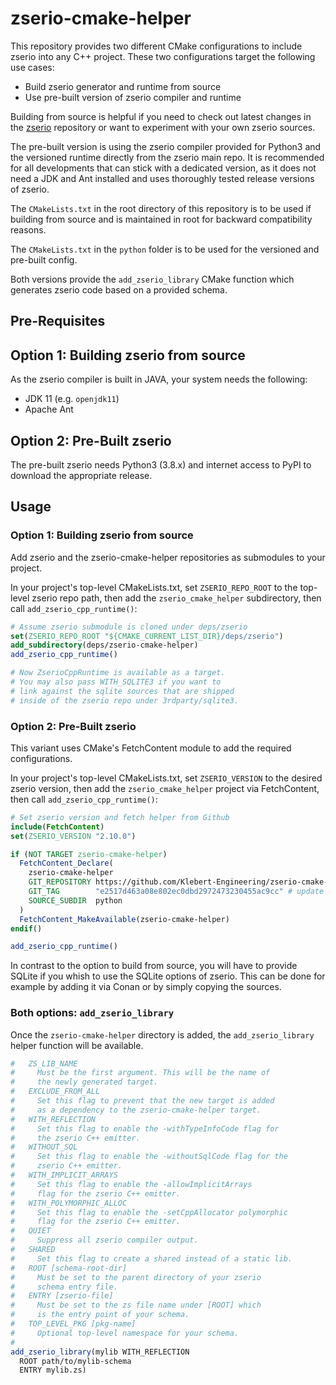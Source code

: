 # zserio-cmake-helper

This repository provides two different CMake configurations to include zserio into any C++ project. These two configurations target the following use cases:

- Build zserio generator and runtime from source 
- Use pre-built version of zserio compiler and runtime

Building from source is helpful if you need to check out latest changes in the [zserio](https://github.com/ndsev/zserio) repository or want to experiment with your own zserio sources.

The pre-built version is using the zserio compiler provided for Python3 and the versioned runtime directly from the zserio main repo. It is recommended for all developments that can stick with a dedicated version, as it does not need a JDK and Ant installed and uses thoroughly tested release versions of zserio.

The `CMakeLists.txt` in the root directory of this repository is to be used if building from source and is maintained in root for backward compatibility reasons.

The `CMakeLists.txt` in the `python` folder is to be used for the versioned and pre-built config.

Both versions provide the `add_zserio_library` CMake function which generates zserio code based on a provided schema.

## Pre-Requisites

## Option 1: Building zserio from source

As the zserio compiler is built in JAVA, your system needs the following:

- JDK 11 (e.g. `openjdk11`)
- Apache Ant

## Option 2: Pre-Built zserio

The pre-built zserio needs Python3 (3.8.x) and internet access to PyPI to download the appropriate release.

## Usage

### Option 1: Building zserio from source

Add zserio and the zserio-cmake-helper repositories as submodules to your project.

In your project's top-level CMakeLists.txt, set `ZSERIO_REPO_ROOT`
to the top-level zserio repo path, then add the `zserio_cmake_helper`
subdirectory, then call `add_zserio_cpp_runtime()`:

```cmake
# Assume zserio submodule is cloned under deps/zserio
set(ZSERIO_REPO_ROOT "${CMAKE_CURRENT_LIST_DIR}/deps/zserio")
add_subdirectory(deps/zserio-cmake-helper)
add_zserio_cpp_runtime()

# Now ZserioCppRuntime is available as a target.
# You may also pass WITH_SQLITE3 if you want to
# link against the sqlite sources that are shipped
# inside of the zserio repo under 3rdparty/sqlite3.
```

### Option 2: Pre-Built zserio

This variant uses CMake's FetchContent module to add the required configurations.

In your project's top-level CMakeLists.txt, set `ZSERIO_VERSION`
to the desired zserio version, then add the `zserio_cmake_helper`
project via FetchContent, then call `add_zserio_cpp_runtime()`:

```cmake
# Set zserio version and fetch helper from Github
include(FetchContent)
set(ZSERIO_VERSION "2.10.0")

if (NOT TARGET zserio-cmake-helper)
  FetchContent_Declare(
    zserio-cmake-helper
    GIT_REPOSITORY https://github.com/Klebert-Engineering/zserio-cmake-helper.git
    GIT_TAG        "e2517d463a08e802ec0dbd2972473230455ac9cc" # update if necessary
    SOURCE_SUBDIR  python
  )
  FetchContent_MakeAvailable(zserio-cmake-helper)
endif()

add_zserio_cpp_runtime()
```

In contrast to the option to build from source, you will have to provide SQLite if you whish to use the SQLite options of zserio. This can be done for example by adding it via Conan or by simply copying the sources.

### Both options: `add_zserio_library`

Once the `zserio-cmake-helper` directory
is added, the `add_zserio_library` helper function will be available.

```cmake
#   ZS_LIB_NAME
#     Must be the first argument. This will be the name of
#     the newly generated target.
#   EXCLUDE_FROM_ALL
#     Set this flag to prevent that the new target is added
#     as a dependency to the zserio-cmake-helper target.
#   WITH_REFLECTION
#     Set this flag to enable the -withTypeInfoCode flag for
#     the zserio C++ emitter.
#   WITHOUT_SQL
#     Set this flag to enable the -withoutSqlCode flag for the
#     zserio C++ emitter.
#   WITH_IMPLICIT_ARRAYS
#     Set this flag to enable the -allowImplicitArrays
#     flag for the zserio C++ emitter.
#   WITH_POLYMORPHIC_ALLOC
#     Set this flag to enable the -setCppAllocator polymorphic
#     flag for the zserio C++ emitter.
#   QUIET
#     Suppress all zserio compiler output.
#   SHARED
#     Set this flag to create a shared instead of a static lib.
#   ROOT [schema-root-dir]
#     Must be set to the parent directory of your zserio
#     schema entry file.
#   ENTRY [zserio-file]
#     Must be set to the zs file name under [ROOT] which
#     is the entry point of your schema.
#   TOP_LEVEL_PKG [pkg-name]
#     Optional top-level namespace for your schema.
#
add_zserio_library(mylib WITH_REFLECTION
  ROOT path/to/mylib-schema
  ENTRY mylib.zs)
```
